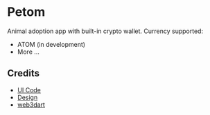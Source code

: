 # Petom

Animal adoption app with built-in crypto wallet.
Currency supported:
- ATOM (in development)
- More ...

## Credits

- [UI Code](https://youtu.be/7eu_U6UClik)
- [Design](https://dribbble.com/shots/5965512-Pets-Adoption/attachments)
- [web3dart](https://pub.dev/packages/celodart)